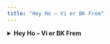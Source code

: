 ```yaml
---
title: "Hey Ho – Vi er BK Frem"
---
```

<details>
    <summary><strong>Hey Ho – Vi er BK Frem</strong></summary>
    <p><i>(Én synger for og resten svarer)</i><br><br>
    1. Hvem er det der altid vinder?<br>
    Hey ho - Vi er BK Frem<br>
    Hvem har byens bedste kvinder?<br>
    Hey ho - Vi er BK Frem<br><br>
    2. Blod og Guld og fulde flasker<br>
    Hey ho...<br>
    Hold på jeres pung og tasker<br>
    Hey ho...<br><br>
    3. Vi har ikke nogen penge<br>
    Hey ho...<br>
    Vi har ikke haft det længe<br>
    Hey ho...<br><br>
    4. Men Hvem er det i Ik' kan tie?<br>
    Hey ho...<br>
    Ud af planken med de rige<br>
    Hey ho...<br><br>
    5. Rødder så det op og flage<br>
    Hey ho...<br>
    Skuden FREM vender stærkt tilbage<br>
    Hey ho...<br>
    </p>
</details>
